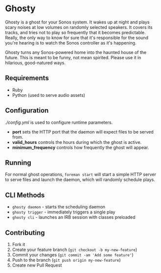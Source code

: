# Ghosty
Ghosty is a ghost for your Sonos system. It wakes up at night and plays scary noises at low volumes on randomly selected speakers. It covers its tracks, and tries not to play so frequently that it becomes predictable. Really, the only way to know for sure that it's responsible for the sound you're hearing is to watch the Sonos controller as it's happening.

Ghosty turns any Sonos-powered home into the haunted house of the future. This is meant to be funny, not mean spirited. Please use it in hilarious, good-natured ways.

## Requirements
* Ruby
* Python (used to serve audio assets)

## Configuration
*./config.yml* is used to configure runtime parameters.

* **port** sets the HTTP port that the daemon will expect files to be served from.
* **valid_hours** controls the hours during which the ghost is active.
* **minimum_frequency** controls how frequently the ghost will appear.

## Running
For normal ghost operations, `foreman start` will start a simple HTTP server to serve files and launch the daemon, which will randomly schedule plays.

## CLI Methods
* `ghosty daemon` - starts the scheduling daemon
* `ghosty trigger` - immediately triggers a single play
* `ghosty cli` - launches an IRB session with classes preloaded

## Contributing

1. Fork it
2. Create your feature branch (`git checkout -b my-new-feature`)
3. Commit your changes (`git commit -am 'Add some feature'`)
4. Push to the branch (`git push origin my-new-feature`)
5. Create new Pull Request
